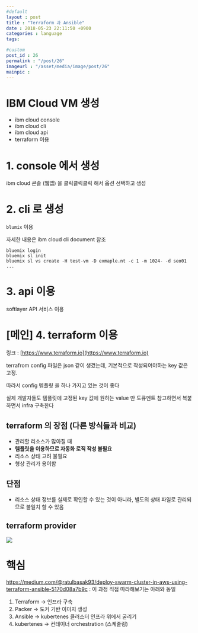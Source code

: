 ```yaml
---
#default
layout : post
title : "Terraform 과 Ansible"
date : 2018-05-23 22:11:50 +0900
categories : language
tags:

#custom
post_id : 26
permalink : "/post/26"
imageurl : "/asset/media/image/post/26"
mainpic :
---
```


# IBM Cloud VM 생성
- ibm cloud console
- ibm cloud cli
- ibm cloud api
- terraform 이용

# 1. console 에서 생성
ibm cloud 콘솔 (웹앱) 을 클릭클릭클릭 해서 옵션 선택하고 생성

# 2. cli 로 생성
`blumix` 이용

자세한 내용은 ibm cloud cli document 참조

```
bluemix login
bluemix sl init
bluemix sl vs create -H test-vm -D exmaple.nt -c 1 -m 1024- -d seo01 ...
```

# 3. api 이용
softlayer API 서비스 이용

# [메인] 4. terraform 이용

링크 :  [https://www.terraform.io](https://www.terraform.io)

terrafrom config 파일은 json 같이 생겼는데, 기본적으로 작성되어야하는 key 값은 고정.

따라서 config 템플릿 을 하나 가지고 있는 것이 좋다

실제 개발자들도 템플릿에 고정된 key 값에 원하는 value 만 도큐멘트 참고하면서 복붙하면서 infra 구축한다

## terraform 의 장점 (다른 방식들과 비교)
- 관리할 리소스가 많아질 때
- **템플릿을 이용하므로 자동화 로직 작성 불필요**
- 리소스 상태 고려 불필요
- 형상 관리가 용이함

## 단점
- 리소스 상태 정보를 실제로 확인할 수 있는 것이 아니라, 별도의 상태 파일로 관리되므로 불일치 할 수 있음

## terraform provider
![]({page.imageurl}/1.png)


# 핵심

https://medium.com/@ratulbasak93/deploy-swarm-cluster-in-aws-using-terraform-ansible-5170d08a7b9c  : 이 과정 직접 따라해보기는 아래와 동일

1. Terraform -> 인프라 구축
2. Packer -> 도커 기반 이미지 생성
3. Ansible -> kubertenes 클러스터 인프라 위에서 굴리기
4. kubertenes -> 컨테이너 orchestration (스켸줄링)
